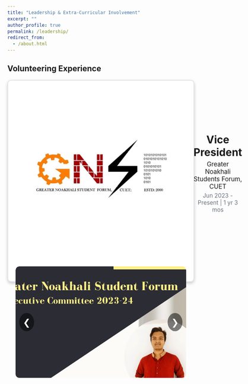 ```yaml
---
title: "Leadership & Extra-Curricular Involvement"
excerpt: ""
author_profile: true
permalink: /leadership/
redirect_from: 
  - /about.html
---
```

## Volunteering Experience

<div align="center">
  <div style="border: 2px solid #e1e4e8; border-radius: 10px; padding: 20px; max-width: 100%; height: 500px; margin: auto; box-shadow: 0px 4px 8px rgba(0,0,0,0.2); background-color: #fff;">
    <div style="display: flex; align-items: center; margin-bottom: 20px;">
      <img src="Gallery/gnsfLogo.jpg" alt="img1" style="width: 600px; height: auto; margin-right: 20px;">
      <div>
        <h3 style="margin: 0; font-size: 2em;">Vice President</h3>
        <p style="margin: 5px 0; font-size: 1.2em;">Greater Noakhali Students Forum, CUET</p>
        <p style="margin: 0; color: #6a737d; font-size: 1.1em;">Jun 2023 - Present | 1 yr 3 mos</p>
      </div>
    </div>
  <div style="position: relative; width: 100%; height: 300px; overflow: hidden; border-radius: 10px;">
        <div id="carousel" style="display: flex; transition: transform 0.5s ease;">
          <div style="width: 100%; flex-shrink: 0; position: relative; text-align: center;">
            <img src="Gallery/gnsf.png" alt="img2" style="width: 100%; height: 100%; object-fit: cover; border-radius: 10px;">
            <div style="position: absolute; bottom: 0; background: rgba(0, 0, 0, 0.5); color: #fff; width: 100%; text-align: center; padding: 10px;">Caption for img1</div>
          </div>
          <div style="width: 100%; flex-shrink: 0; position: relative; text-align: center;">
            <img src="Gallery/gnsfAGM.jpeg" alt="img3" style="width: 100%; height: 100%; object-fit: cover; border-radius: 10px;">
            <div style="position: absolute; bottom: 0; background: rgba(0, 0, 0, 0.5); color: #fff; width: 100%; text-align: center; padding: 10px;">Caption for img2</div>
          </div>
          <!-- Add more images below -->
          <div style="width: 100%; flex-shrink: 0; position: relative; text-align: center;">
            <img src="Gallery/gnsfAdmission2.JPG" alt="img4" style="width: 100%; height: 100%; object-fit: cover; border-radius: 10px;">
            <div style="position: absolute; bottom: 0; background: rgba(0, 0, 0, 0.5); color: #fff; width: 100%; text-align: center; padding: 10px;">Caption for img3</div>
          </div>
          <div style="width: 100%; flex-shrink: 0; position: relative; text-align: center;">
            <img src="Gallery/gnsfIftar1.jpg" alt="img5" style="width: 100%; height: 100%; object-fit: cover; border-radius: 10px;">
            <div style="position: absolute; bottom: 0; background: rgba(0, 0, 0, 0.5); color: #fff; width: 100%; text-align: center; padding: 10px;">Caption for img4</div>
          </div>
          <div style="width: 100%; flex-shrink: 0; position: relative; text-align: center;">
            <img src="Gallery/gnsfIftar2.jpg" alt="img6" style="width: 100%; height: 100%; object-fit: cover; border-radius: 10px;">
            <div style="position: absolute; bottom: 0; background: rgba(0, 0, 0, 0.5); color: #fff; width: 100%; text-align: center; padding: 10px;">Caption for img5</div>
          </div>
        </div>
        <a href="javascript:void(0)" onclick="slide(-1)" style="position: absolute; top: 50%; left: 10px; transform: translateY(-50%); text-decoration: none; font-size: 24px; color: #fff; background-color: rgba(0,0,0,0.5); padding: 10px; border-radius: 50%;">&#10094;</a>
        <a href="javascript:void(0)" onclick="slide(1)" style="position: absolute; top: 50%; right: 10px; transform: translateY(-50%); text-decoration: none; font-size: 24px; color: #fff; background-color: rgba(0,0,0,0.5); padding: 10px; border-radius: 50%;">&#10095;</a>
      </div>
  </div>
</div>

<script>
  let currentIndex = 0;
  const images = document.querySelectorAll('#carousel > div');
  const totalImages = images.length;

  function showImages() {
    const offset = -currentIndex * 100;
    document.getElementById('carousel').style.transform = `translateX(${offset}%)`;
  }

  function slide(step) {
    currentIndex = (currentIndex + step + totalImages) % totalImages;
    showImages();
  }
</script>

